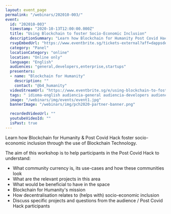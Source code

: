 ```yaml
---
layout: event_page
permalink: "/webinars/202010-003/"
event:
  id: "202010-003"
  timestamp: "2020-10-13T12:00:00.000Z"
  title: "Using Blockchain to foster Socio-Economic Inclusion"
  descriptionSummary: "Learn how Blockchain for Humanity Post Covid Hack foster socio-economic inclusion through the use of Blockchain Technology. The aim of this…"
  rsvpEmbedUrl: "https://www.eventbrite.sg/tickets-external?aff=dappsdev&eid=122359848601"
  category: "Panel"
  locationCategory: "online"
  location: "Online only"
  language: "English"
  audiences: "general,developers,enterprise,startups"
  presenters:
  - name: "Blockchain for Humanity"
    description: ""
    contact: "@b4_humanity"
  videoStreamUrl: "https://www.eventbrite.sg/e/using-blockchain-to-foster-socio-economic-inclusion-panel-discussion-tickets-122359848601"
  tags: " idioma-english audiencia-general audiencia-developers audiencia-enterprise audiencia-startups"
  image: "/webinars/img/events/event1.jpg"
  bannerImage: "/webinars/img/pch2020-partner-banner.png"

  recordedVideoUrl: ""
  youtubeVideoId: ""
  isPast: true
---
```



Learn how Blockchain for Humanity & Post Covid Hack foster socio-economic inclusion through the use of Blockchain Technology.

The aim of this workshop is to help participants in the Post Covid Hack to understand:

- What community currency is, its use-cases and how these communities look
- What are the relevant projects in this area
- What would be beneficial to have in the space
- Blockchain for Humanity's mission
- How decentralisation relates to (helps with) socio-economic inclusion
- Discuss specific projects and questions from the audience / Post Covid Hack participants

